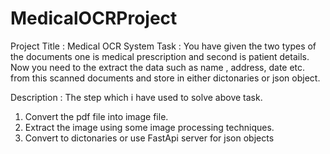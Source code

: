 # MedicalOCRProject
Project Title : Medical OCR System
Task : You have given the two types of the documents one is medical prescription and second is patient details. Now you need to the extract the data such as name , address, date etc. from this scanned documents and store in either dictonaries or json object.

Description : The step which i have used to solve above task.

1. Convert the pdf file into image file.
2. Extract the image using some image processing techniques.
3. Convert to dictonaries or use FastApi server for json objects



